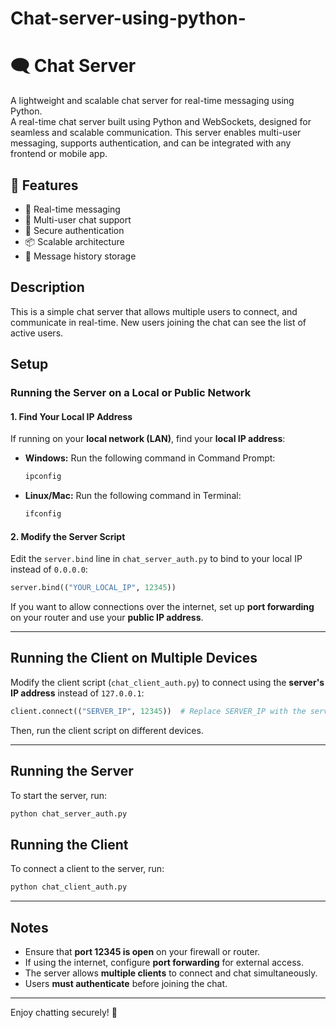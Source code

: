 # Chat-server-using-python-
# 🗨️ Chat Server  

A lightweight and scalable chat server for real-time messaging using  Python.  
A real-time chat server built using Python and WebSockets, designed for seamless and scalable communication. This server enables multi-user messaging, supports authentication, and can be integrated with any frontend or mobile app.

## 🚀 Features  
- 🔄 Real-time messaging  
- 👥 Multi-user chat support  
- 🔐 Secure authentication  
- 📦 Scalable architecture  
- 📝 Message history storage  

## Description
This is a simple chat server that allows multiple users to connect, and communicate in real-time. New users joining the chat can see the list of active users.

## Setup

### Running the Server on a Local or Public Network

#### 1. Find Your Local IP Address
If running on your **local network (LAN)**, find your **local IP address**:

- **Windows:** Run the following command in Command Prompt:
  ```sh
  ipconfig
  ```
- **Linux/Mac:** Run the following command in Terminal:
  ```sh
  ifconfig
  ```

#### 2. Modify the Server Script
Edit the `server.bind` line in `chat_server_auth.py` to bind to your local IP instead of `0.0.0.0`:
```python
server.bind(("YOUR_LOCAL_IP", 12345))
```

If you want to allow connections over the internet, set up **port forwarding** on your router and use your **public IP address**.

---

## Running the Client on Multiple Devices

Modify the client script (`chat_client_auth.py`) to connect using the **server's IP address** instead of `127.0.0.1`:
```python
client.connect(("SERVER_IP", 12345))  # Replace SERVER_IP with the server's local or public IP
```
Then, run the client script on different devices.

---

## Running the Server
To start the server, run:
```sh
python chat_server_auth.py
```

## Running the Client
To connect a client to the server, run:
```sh
python chat_client_auth.py
```

---

## Notes
- Ensure that **port 12345 is open** on your firewall or router.
- If using the internet, configure **port forwarding** for external access.
- The server allows **multiple clients** to connect and chat simultaneously.
- Users **must authenticate** before joining the chat.

---

Enjoy chatting securely! 🚀

